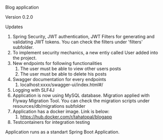 Blog application

Version 0.2.0

Updates

1. Spring Security, JWT authentication, JWT Filters for generating and validating JWT tokens. You can check the filters under 'filters' subfolder.
2. To implement security mechanics, a new entiy called User added into the project.
3. New endpoints for following functionalities
   1. The user must be able to view other users posts
   2. The user must be able to delete his posts
4. Swagger documentation for every endpoints
   1. localhost:xxxx/swagger-ui/index.html#/
5. Logging with SLF4J
6. Application is now using MySQL database. Migration applied with Flyway Migration Tool. You can check the migration scripts under resources/db/migrations subfolder
7. Application has a docker image. Link is below:
   1. https://hub.docker.com/r/tahatopal/blogapp
8. Testcontainers for integration testing

Application runs as a standart Spring Boot Application.
